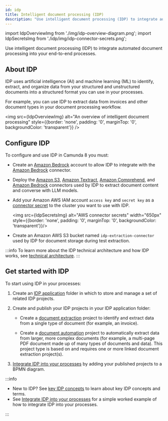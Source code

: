 ```yaml
---
id: idp
title: Intelligent document processing (IDP)
description: "Use intelligent document processing (IDP) to integrate automated document processing into your end-to-end processes."
---
```


import IdpOverviewImg from './img/idp-overview-diagram.png';
import IdpSecretsImg from './idp/img/idp-connector-secrets.png';

Use intelligent document processing (IDP) to integrate automated document processing into your end-to-end processes.

## About IDP

IDP uses artificial intelligence (AI) and machine learning (ML) to identify, extract, and organize data from your structured and unstructured documents into a structured format you can use in your processes.

For example, you can use IDP to extract data from invoices and other document types in your document processing workflow.

<img src={IdpOverviewImg} alt="An overview of intelligent document processing" style={{border: 'none', padding: '0', marginTop: '0', backgroundColor: 'transparent'}} />

## Configure IDP

To configure and use IDP in Camunda 8 you must:

- Create an [Amazon Bedrock](https://aws.amazon.com/bedrock/) account to allow IDP to integrate with the [Amazon Bedrock](/components/connectors/out-of-the-box-connectors/amazon-bedrock.md) connector.

- Deploy the [Amazon S3](/components/connectors/out-of-the-box-connectors/amazon-s3.md), [Amazon Textract](/components/connectors/out-of-the-box-connectors/amazon-textract.md), [Amazon Comprehend](/components/connectors/out-of-the-box-connectors/amazon-comprehend.md), and [Amazon Bedrock](/components/connectors/out-of-the-box-connectors/amazon-bedrock.md) connectors used by IDP to extract document content and converse with LLM models.

- Add your Amazon AWS IAM account `access key` and `secret key` as a [connector secret](/components/console/manage-clusters/manage-secrets.md) to the cluster you want to use with IDP.

  <img src={IdpSecretsImg} alt="AWS connector secrets" width="650px" style={{border: 'none', padding: '0', marginTop: '0', backgroundColor: 'transparent'}}/>

- Create an Amazon AWS S3 bucket named `idp-extraction-connector` used by IDP for document storage during test extraction.

:::info
To learn more about the IDP technical architecture and how IDP works, see [technical architecture](idp/idp-reference.md#technical-architecture).
:::

## Get started with IDP

To start using IDP in your processes:

1. Create an [IDP application](idp/idp-applications.md) folder in which to store and manage a set of related IDP projects.

1. Create and publish your IDP projects in your IDP application folder:

   - Create a [document extraction](idp/idp-document-extraction.md) project to identify and extract data from a single type of document (for example, an invoice).

   - Create a [document automation](idp/idp-document-automation.md) project to automatically extract data from larger, more complex documents (for example, a multi-page PDF document made up of many types of documents and data). This project type is based on and requires one or more linked document extraction project(s).

1. [Integrate IDP into your processes](idp/idp-integrate.md) by adding your published projects to a BPMN diagram.

:::info

- New to IDP? See [key IDP concepts](idp/idp-key-concepts.md) to learn about key IDP concepts and terms.
- See [Integrate IDP into your processes](idp/idp-integrate.md) for a simple worked example of how to integrate IDP into your processes.

:::
